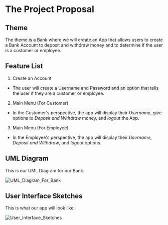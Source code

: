 # The Project Proposal



## Theme
The theme is a Bank where we will create an App that allows users to create a Bank Account to deposit and withdraw money and to determine if the user is a customer or employee.


## Feature List
1. Create an Account
- The user will create a Username and Password and an option that tells the user if they are a customer or employee.


2. Main Menu (For Customer)
- In the Customer's perspective, the app will display their _Username_, give options to _Deposit and Withdraw_ money, and _logout_ the App.

3. Main Menu (For Employee)
- In the Employee's perspective, the app will display their _Username_, _Deposit and Withdraw_, and _logout_ options.


## UML Diagram
This is our UML Diagram for our Bank.

![UML_Diagram_For_Bank](https://user-images.githubusercontent.com/98849706/198495092-5c3b1cac-7ef1-4ed7-bb63-a99fa33934bd.jpeg)




## User Interface Sketches
This is what our app will look like:

![User_Interface_Sketches](https://user-images.githubusercontent.com/98849706/198495587-247beaa4-a2de-4c34-9f21-c942e3be92a6.jpeg)




